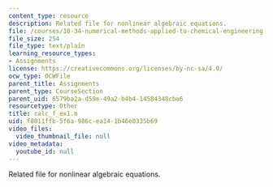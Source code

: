 ```yaml
---
content_type: resource
description: Related file for nonlinear algebraic equations.
file: /courses/10-34-numerical-methods-applied-to-chemical-engineering-fall-2005/f8011ffb5f6a986cea141b46e0335b69_calc_f_ex1.m
file_size: 254
file_type: text/plain
learning_resource_types:
- Assignments
license: https://creativecommons.org/licenses/by-nc-sa/4.0/
ocw_type: OCWFile
parent_title: Assignments
parent_type: CourseSection
parent_uid: 6579ba2a-d59e-49a2-b4b4-14584348cba6
resourcetype: Other
title: calc_f_ex1.m
uid: f8011ffb-5f6a-986c-ea14-1b46e0335b69
video_files:
  video_thumbnail_file: null
video_metadata:
  youtube_id: null
---
```

Related file for nonlinear algebraic equations.